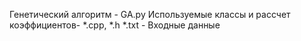 Генетический алгоритм - GA.py
Используемые классы и рассчет коэффициентов- *.cpp, *.h
*.txt - Входные данные
